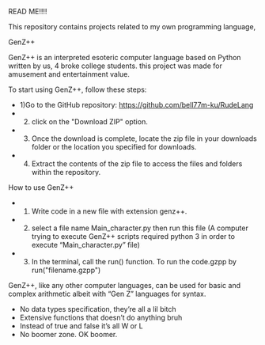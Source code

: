 READ ME!!!!

This repository contains projects related to my own programming language, 

<Computer Architechture Project>
GenZ++

GenZ++ is an interpreted esoteric computer language based on Python written by us, 4 broke college students.
this project was made for amusement and entertainment value.


To start using GenZ++, follow these steps:
- 1)Go to the GitHub repository: https://github.com/bell77m-ku/RudeLang
- 2) click on the "Download ZIP" option.
- 3) Once the download is complete, locate the zip file in your downloads folder or the location you specified for downloads.
- 4) Extract the contents of the zip file to access the files and folders within the repository.



How to use GenZ++
- 1. Write code in a new file with extension genz++.
- 2. select a file name Main_character.py then run this file (A computer trying to execute GenZ++ scripts required python 3 in order to execute “Main_character.py” file)
- 3. In the terminal, call the run() function. To run the code.gzpp by run("filename.gzpp")

   

GenZ++, like any other computer languages, can be used for basic and complex arithmetic albeit with “Gen Z” languages for syntax.

- No data types specification, they’re all a lil bitch
- Extensive functions that doesn’t do anything bruh
- Instead of true and false it’s all W or L
- No boomer zone. OK boomer.
